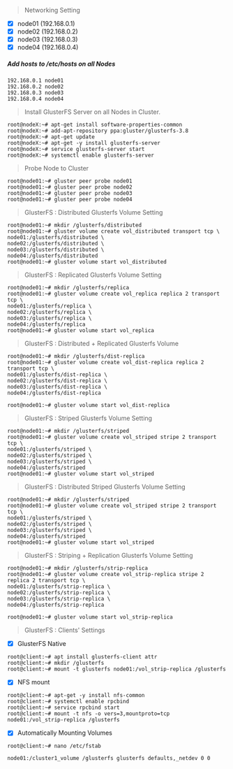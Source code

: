 > Networking Setting

  - [x] node01 (192.168.0.1)
  - [x] node02 (192.168.0.2)
  - [x] node03 (192.168.0.3)
  - [x] node04 (192.168.0.4)
  
  ##### Add hosts to /etc/hosts on all Nodes
  ```
  192.168.0.1 node01
  192.168.0.2 node02
  192.168.0.3 node03
  192.168.0.4 node04
  ```
>Install GlusterFS Server on all Nodes in Cluster. 

```
root@nodeX:~# apt-get install software-properties-common
root@nodeX:~# add-apt-repository ppa:gluster/glusterfs-3.8
root@nodeX:~# apt-get update
root@nodeX:~# apt-get -y install glusterfs-server
root@nodeX:~# service glusterfs-server start
root@nodeX:~# systemctl enable glusterfs-server 
```
> Probe Node to Cluster
```
root@node01:~# gluster peer probe node01
root@node01:~# gluster peer probe node02
root@node01:~# gluster peer probe node03
root@node01:~# gluster peer probe node04
```
>GlusterFS : Distributed Glusterfs Volume Setting
```
root@node01:~# mkdir /glusterfs/distributed 
root@node01:~# gluster volume create vol_distributed transport tcp \
node01:/glusterfs/distributed \
node02:/glusterfs/distributed \
node03:/glusterfs/distributed \
node04:/glusterfs/distributed 
root@node01:~# gluster volume start vol_distributed 
```
>GlusterFS : Replicated Glusterfs Volume Setting
```
root@node01:~# mkdir /glusterfs/replica 
root@node01:~# gluster volume create vol_replica replica 2 transport tcp \
node01:/glusterfs/replica \
node02:/glusterfs/replica \
node03:/glusterfs/replica \
node04:/glusterfs/replica 
root@node01:~# gluster volume start vol_replica 
```
>GlusterFS : Distributed + Replicated Glusterfs Volume
```
root@node01:~# mkdir /glusterfs/dist-replica
root@node01:~# gluster volume create vol_dist-replica replica 2 transport tcp \
node01:/glusterfs/dist-replica \
node02:/glusterfs/dist-replica \
node03:/glusterfs/dist-replica \
node04:/glusterfs/dist-replica 

root@node01:~# gluster volume start vol_dist-replica 
```
>GlusterFS : Striped Glusterfs Volume Setting
```
root@node01:~# mkdir /glusterfs/striped 
root@node01:~# gluster volume create vol_striped stripe 2 transport tcp \
node01:/glusterfs/striped \
node02:/glusterfs/striped \
node03:/glusterfs/striped \
node04:/glusterfs/striped 
root@node01:~# gluster volume start vol_striped 
```
>GlusterFS : Distributed Striped Glusterfs Volume Setting
```
root@node01:~# mkdir /glusterfs/striped 
root@node01:~# gluster volume create vol_striped stripe 2 transport tcp \
node01:/glusterfs/striped \
node02:/glusterfs/striped \
node03:/glusterfs/striped \
node04:/glusterfs/striped 
root@node01:~# gluster volume start vol_striped 
```

>GlusterFS : Striping + Replication Glusterfs Volume Setting
```
root@node01:~# mkdir /glusterfs/strip-replica 
root@node01:~# gluster volume create vol_strip-replica stripe 2 replica 2 transport tcp \
node01:/glusterfs/strip-replica \
node02:/glusterfs/strip-replica \
node03:/glusterfs/strip-replica \
node04:/glusterfs/strip-replica 

root@node01:~# gluster volume start vol_strip-replica 
```
>GlusterFS : Clients' Settings

- [x] GlusterFS Native
```
root@client:~# apt install glusterfs-client attr
root@client:~# mkdir /glusterfs
root@client:~# mount -t glusterfs node01:/vol_strip-replica /glusterfs
```
- [x] NFS mount
```
root@client:~# apt-get -y install nfs-common 
root@client:~# systemctl enable rpcbind 
root@client:~# service rpcbind start
root@client:~# mount -t nfs -o vers=3,mountproto=tcp node01:/vol_strip-replica /glusterfs
```
- [x] Automatically Mounting Volumes
```
root@client:~# nano /etc/fstab

node01:/cluster1_volume /glusterfs glusterfs defaults,_netdev 0 0

```
